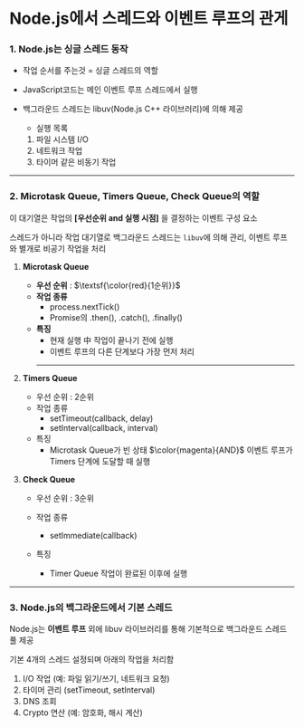 # Node.js에서 스레드와 이벤트 루프의 관게

### 1. Node.js는 싱글 스레드 동작

-  작업 순서를 주는것 = 싱글 스레드의 역할

-  JavaScript코드는 메인 이벤트 루프 스레드에서 실행

-  백그라운드 스레드는 libuv(Node.js C++ 라이브러리)에 의해 제공
   -  실행 목록
   1. 파일 시스템 I/O
   2. 네트워크 작업
   3. 타이머 같은 비동기 작업

---

### 2. Microtask Queue, Timers Queue, Check Queue의 역할

이 대기열은 작업의 **[우선순위 and 실행 시점]** 을 결정하는 이벤트 구성 요소

스레드가 아니라 작업 대기열로 백그라운드 스레드는 `libuv`에 의해 관리, 이벤트 루프와 별개로 비공기 작업을 처리

1. **Microtask Queue**

   -  **우선 순위** : $\textsf{\color{red}{1순위}}$
   -  **작업 종류**
      -  process.nextTick()
      -  Promise의 .then(), .catch(), .finally()
   -  **특징**
      -  현재 실행 中 작업이 끝나기 전에 실행
      -  이벤트 루프의 다른 단계보다 가장 먼저 처리
      ***

2. **Timers Queue**

   -  우선 순위 : 2순위
   -  작업 종류
      -  setTimeout(callback, delay)
      -  setInterval(callback, interval)
   -  특징
      -  Microtask Queue가 빈 상태 $\color{magenta}{AND}$ 이벤트 루프가 Timers 단계에 도달할 때 실행

3. **Check Queue**

   -  우선 순위 : 3순위
   -  작업 종류
      -  setImmediate(callback)
   -  특징

      -  Timer Queue 작업이 완료된 이후에 실행

---

### 3. Node.js의 백그라운드에서 기본 스레드

Node.js는 **이벤트 루프** 외에 libuv 라이브러리를 통해 기본적으로 백그라운드 스레드 풀 제공

기본 4개의 스레드 설정되며 아래의 작업을 처리함

1. I/O 작업 (예: 파일 읽기/쓰기, 네트워크 요청)
2. 타이머 관리 (setTimeout, setInterval)
3. DNS 조회
4. Crypto 연산 (예: 암호화, 해시 계산)

